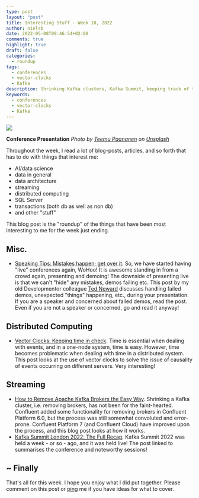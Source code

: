 ```yaml
---
type: post
layout: "post"
title: Interesting Stuff - Week 18, 2022
author: nielsb
date: 2022-05-08T09:46:54+02:00
comments: true
highlight: true
draft: false
categories:
  - roundup
tags:
  - conferences
  - vector-clocks
  - Kafka
description: Shrinking Kafka clusters, Kafka Summit, keeping track of time using vector-clocks and other interesting topics!
keywords:
  - conferences
  - vector-clocks
  - Kafka  
---
```


![](/images/posts/conference.jpg)

**Conference Presentation** *Photo by <a href="https://unsplash.com/@xteemu?utm_source=unsplash&utm_medium=referral&utm_content=creditCopyText">Teemu Paananen</a> on <a href="https://unsplash.com/?utm_source=unsplash&utm_medium=referral&utm_content=creditCopyText">Unsplash</a>*

Throughout the week, I read a lot of blog-posts, articles, and so forth that has to do with things that interest me:

* AI/data science
* data in general
* data architecture
* streaming
* distributed computing
* SQL Server
* transactions (both db as well as non db)
* and other "stuff"

This blog post is the "roundup" of the things that have been most interesting to me for the week just ending.

<!--more-->

## Misc.

* [Speaking Tips: Mistakes happen; get over it][1]. So, we have started having "live" conferences again, WoHoo! It is awesome standing in from a crowd again, presenting and demoing! The downside of presenting live is that we can't "hide" any mistakes, demos failing etc. This post by my old Developmentor colleague [Ted Neward][2] discusses handling failed demos, unexpected "things" happening, etc., during your presentation. If you are a speaker and concerned about failed demos, read the post. Even if you are not a speaker or concerned, go and read it anyway!

## Distributed Computing

* [Vector Clocks: Keeping time in check][3]. Time is essential when dealing with events, and in a one-node system, time is easy. However, time becomes problematic when dealing with time in a distributed system. This post looks at the use of vector clocks to solve the issue of causality of events occurring on different servers. Very interesting!

## Streaming

* [How to Remove Apache Kafka Brokers the Easy Way][4]. Shrinking a Kafka cluster, i.e. removing brokers, has not been for the faint-hearted. Confluent added some functionality for removing brokers in Confluent Platform 6.0, but the process was still somewhat convoluted and error-prone. Confluent Platform 7 (and Confluent Cloud) have improved upon the process, and this blog post looks at how it works.
* [Kafka Summit London 2022: The Full Recap][5]. Kafka Summit 2022 was held a week - or so - ago, and it was held live! The post linked to summarises the conference and noteworthy sessions!

## ~ Finally

That's all for this week. I hope you enjoy what I did put together. Please comment on this post or [ping][ma] me if you have ideas for what to cover.

[ma]: mailto:niels.it.berglund@gmail.com
[mp]: https://blog.acolyer.org
[iq]: https://www.infoq.com/
[ew]: http://sqlonice.com/
[re]: http://blog.revolutionanalytics.com
[sqsk]: https://www.sqlskills.com
[mdaveyblog]: https://mdavey.wordpress.com/
[charlblog]: https://charlla.com/

[jovpop]: https://twitter.com/JovanPop_MSFT
[bobw]: https://twitter.com/bobwardms
[revod]: https://twitter.com/revodavid
[lonny]: https://twitter.com/sqL_handLe
[ewtw]: https://twitter.com/sqlOnIce
[buckw]: https://twitter.com/BuckWoodyMSFT
[mattw]: https://twitter.com/matthewwarren
[murba]: https://twitter.com/muratdemirbas
[daveda]: https://twitter.com/davidthecoder
[adcol]: https://twitter.com/adriancolyer
[jesrod]: https://twitter.com/jrdothoughts
[tomaz]: https://twitter.com/tomaz_tsql
[dataart]: https://twitter.com/dataartisans
[luis]: https://twitter.com/luis_de_sousa
[benstop]: https://twitter.com/benstopford
[conflu]: https://twitter.com/confluentinc
[tylert]: https://twitter.com/tyler_treat
[andrewng]: https://twitter.com/AndrewYNg
[lawr]: https://twitter.com/bytezn
[jue]: https://twitter.com/b0rk
[yan]: https://twitter.com/theburningmonk
[danny]: https://twitter.com/g9yuayon
[rmoff]: https://twitter.com/rmoff
[ryansw]: https://twitter.com/ryanswanstrom
[pabloc]: https://twitter.com/pabloc_ds
[mklep]: https://twitter.com/martinkl
[mdavey]: https://twitter.com/matt_davey
[jboner]: https://twitter.com/jboner
[joeduff]: https://twitter.com/funcOfJoe
[charl]: https://twitter.com/charllamprecht
[dbricks]: https://twitter.com/databricks
[adsit]: https://twitter.com/SitnikAdam
[vicky]: https://twitter.com/vickyharp
[dscentral]: https://twitter.com/DataScienceCtrl
[natemc]: https://twitter.com/natemcmaster
[ads]: https://twitter.com/azuredatastudio
[travw]: https://twitter.com/radtravis
[emilk]: https://twitter.com/IsTheArchitect
[netflx]: https://netflixtechblog.com/

[1]: http://blogs.newardassociates.com/blog/2022/mistakes-happen-get-over-it.html
[2]: http://www.newardassociates.com/
[3]: https://distributed-computing-musings.com/2022/05/vector-clocks-keeping-time-in-check/
[4]: https://www.confluent.io/blog/remove-kafka-brokers-from-any-cluster-the-easy-way/
[5]: https://www.confluent.io/blog/kafka-summit-london-2022-recap/
